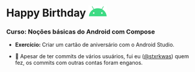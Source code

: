 # Happy Birthday <img src="\icon for readme\android-svgrepo-com__1_-removebg-preview.png" width="50" height="auto"></img>

### Curso: Noções básicas do Android com Compose

- <b>Exercício:</b> Criar um cartão de aniversário com o Android Studio.

 - 🚨 Apesar de ter commits de vários usuários, fui eu (<a href="https://github.com/stxrkwas">@stxrkwas</a>) quem fez, os commits com outras contas foram enganos.  
